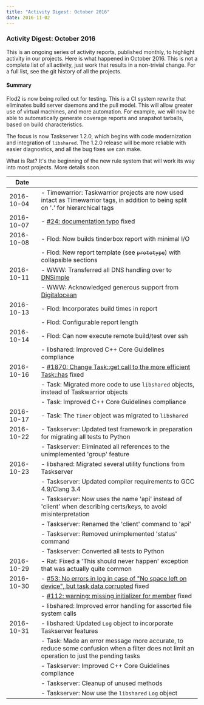 ```yaml
---
title: "Activity Digest: October 2016"
date: 2016-11-02
---
```


### Activity Digest: October 2016 

This is an ongoing series of activity reports, published monthly, to highlight activity in our projects.
Here is what happened in October 2016. This is not a complete list of all activity, just work that results in a non-trivial change.
For a full list, see the git history of all the projects.

#### Summary

Flod2 is now being rolled out for testing.
This is a CI system rewrite that eliminates build server daemons and the pull model.
This will allow greater use of virtual machines, and more automation.
For example, we will now be able to automatically generate coverage reports and snapshot tarballs, based on build characteristics.

The focus is now Taskserver 1.2.0, which begins with code modernization and integration of `libshared`. The 1.2.0 release will be more reliable with easier diagnostics, and all the bug fixes we can make.

What is Rat?
It\'s the beginning of the new rule system that will work its way into most projects.
More details soon.

| Date       |                                                                                                                                                               | 
|------------|---------------------------------------------------------------------------------------------------------------------------------------------------------------|
| 2016-10-04 | - Timewarrior: Taskwarrior projects are now used intact as Timewarrior tags, in addition to being split on \'.\' for hierarchical tags                        |
| 2016-10-07 | - [#24: documentation typo](https://github.com/GothenburgBitFactory/tw.org/issues/24) fixed                                                                   |
| 2016-10-08 | - Flod: Now builds tinderbox report with minimal I/O                                                                                                          |
|            | - Flod: New report template (see ~~`prototype`~~) with collapsible sections                                                                                   |
| 2016-10-11 | - WWW: Transferred all DNS handling over to [DNSimple](https://dnsimple.com)                                                                                  |
|            | - WWW: Acknowledged generous support from [Digitalocean](https://digitalocean.com)                                                                            |
| 2016-10-13 | - Flod: Incorporates build times in report                                                                                                                    |
|            | - Flod: Configurable report length                                                                                                                            |
| 2016-10-14 | - Flod: Can now execute remote build/test over ssh                                                                                                            |
|            | - libshared: Improved C++ Core Guidelines compliance                                                                                                          |
| 2016-10-16 | - [#1870: Change Task::get call to the more efficient Task::has](https://github.com/GothenburgBitFactory/taskwarrior/issues/1870) fixed                       |
|            | - Task: Migrated more code to use `libshared` objects, instead of Taskwarrior objects                                                                         |
|            | - Task: Improved C++ Core Guidelines compliance                                                                                                               |
| 2016-10-17 | - Task: The `Timer` object was migrated to `libshared`                                                                                                        |
| 2016-10-22 | - Taskserver: Updated test framework in preparation for migrating all tests to Python                                                                         |
|            | - Taskserver: Eliminated all references to the unimplemented \'group\' feature                                                                                |
| 2016-10-23 | - libshared: Migrated several utility functions from Taskserver                                                                                               |
|            | - Taskserver: Updated compiler requirements to GCC 4.9/Clang 3.4                                                                                              |
|            | - Taskserver: Now uses the name \'api\' instead of \'client\' when describing certs/keys, to avoid misinterpretation                                          |
|            | - Taskserver: Renamed the \'client\' command to \'api\'                                                                                                       |
|            | - Taskserver: Removed unimplemented \'status\' command                                                                                                        |
|            | - Taskserver: Converted all tests to Python                                                                                                                   |
| 2016-10-29 | - Rat: Fixed a \'This should never happen\' exception that was actually quite common                                                                          |
| 2016-10-30 | - [#53: No errors in log in case of \"No space left on device\", but task data corrupted](https://github.com/GothenburgBitFactory/taskserver/issues/53) fixed |
|            | - [#112: warning: missing initializer for member](https://github.com/GothenburgBitFactory/taskserver/issues/112) fixed                                        |
|            | - libshared: Improved error handling for assorted file system calls                                                                                           |
| 2016-10-31 | - libshared: Updated `Log` object to incorporate Taskserver features                                                                                          |
|            | - Task: Made an error message more accurate, to reduce some confusion when a filter does not limit an operation to just the pending tasks                     |
|            | - Taskserver: Improved C++ Core Guidelines compliance                                                                                                         |
|            | - Taskserver: Cleanup of unused methods                                                                                                                       |
|            | - Taskserver: Now use the `libshared` `Log` object                                                                                                            |
